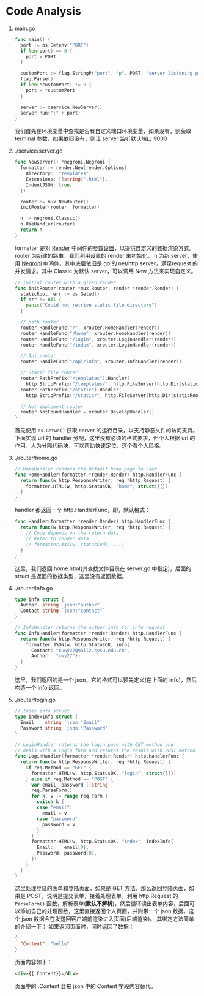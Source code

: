 # Code Analysis

1. main.go
    ```go
    func main() {
      port := os.Getenv("PORT")
      if len(port) == 0 {
        port = PORT
      }

      customPort := flag.StringP("port", "p", PORT, "server listening port")
      flag.Parse()
      if len(*customPort) != 0 {
        port = *customPort
      }

      server := xservice.NewServer()
      server.Run(":" + port)
    }
    ```
    我们首先在环境变量中查找是否有自定义端口环境变量，如果没有，则获取 terminal 参数，如果依旧没有，则让 server 监听默认端口 9000
1. ./service/server.go
    ```go
    func NewServer() *negroni.Negroni {
      formatter := render.New(render.Options{
        Directory:  "templates",
        Extensions: []string{".html"},
        IndentJSON: true,
      })

      router := mux.NewRouter()
      initRouter(router, formatter)

      n := negroni.Classic()
      n.UseHandler(router)
      return n
    }
    ```
    formatter 是对 [Render](https://github.com/unrolled/render/) 中间件的[参数设置](https://github.com/unrolled/render#available-options)，以提供自定义的数据渲染方式。
    router 为新建的路由，我们利用设置的 render 来初始化。
    n 为新 server，使用 [Negroni](https://github.com/urfave/negroni) 中间件，其中底层依旧是 go 的 net/http server，满足request 的并发请求。其中 Classic 为默认 server，可以调用 New 方法来实现自定义。

    ```go
    // initial router with a given render
    func initRouter(router *mux.Router, render *render.Render) {
      staticRoot, err := os.Getwd()
      if err != nil {
        panic("Could not retrive static file directory")
      }

      // path router
      router.HandleFunc("/", xrouter.HomeHandler(render))
      router.HandleFunc("/home", xrouter.HomeHandler(render))
      router.HandleFunc("/login", xrouter.LoginHandler(render))
      router.HandleFunc("/index", xrouter.LoginHandler(render))

      // Api router
      router.HandleFunc("/api/info", xrouter.InfoHandler(render))

      // Static file router
      router.PathPrefix("/templates").Handler(
        http.StripPrefix("/templates/", http.FileServer(http.Dir(staticRoot+"/templates/"))))
      router.PathPrefix("/static").Handler(
        http.StripPrefix("/static/", http.FileServer(http.Dir(staticRoot+"/static"))))

      // Not implement router
      router.NotFoundHandler = xrouter.DevelopHandler()
    }
    ```
    首先使用 `os.Getwd()` 获取 server 的运行目录，以支持静态文件的访问支持。
    下面实现 url 的 handler 分配，这里没有必须的格式要求，但个人根据 url 的作用，人为分隔代码块，可以帮助快速定位，这个看个人风格。
1. ./router/home.go
    ```go
    // HomeHandler renders the default home page to user
    func HomeHandler(formatter *render.Render) http.HandlerFunc {
      return func(w http.ResponseWriter, req *http.Request) {
        formatter.HTML(w, http.StatusOK, "home", struct{}{})
      }
    }
    ```
    handler 都返回一个 http.HandlerFunc，即，默认格式：
    ```go
    func Handler(formatter *render.Render) http.HandlerFunc {
      return func(w http.ResponseWriter, req *http.Request) {
        // Code depends on the return data
        // Refer to render data
        // formatter.XXX(w, statusCode, ...)
      }
    }
    ```
    这里，我们返回 home.html(其查找文件目录在 server.go 中指定)，后面的 struct 是返回的数据类型，这里没有返回数据。
1. ./router/info.go
    ```go
    type info struct {
      Author  string `json:"author"`
      Contact string `json:"contact"`
    }

    // InfoHandler returns the author info for info request
    func InfoHandler(formatter *render.Render) http.HandlerFunc {
      return func(w http.ResponseWriter, req *http.Request) {
        formatter.JSON(w, http.StatusOK, info{
          Contact: "xuwy27@mail2.sysu.edu.cn",
          Author:  "xwy27"})
      }
    }
    ```
    这里，我们返回的是一个 json，它的格式可以预先定义(在上面的 info)，然后构造一个 info 返回。
1. ./router/login.go
    ```go
    // Index info struct
    type indexInfo struct {
      Email    string `json:"Email"`
      Password string `json:"Password"`
    }

    // LoginHandler returns the login page with GET method and
    // deals with a login form and returns the result with POST method
    func LoginHandler(formatter *render.Render) http.HandlerFunc {
      return func(w http.ResponseWriter, req *http.Request) {
        if req.Method == "GET" {
          formatter.HTML(w, http.StatusOK, "login", struct{}{})
        } else if req.Method == "POST" {
          var email, password []string
          req.ParseForm()
          for k, v := range req.Form {
            switch k {
            case "email":
              email = v
            case "password":
              password = v
            }
          }
          formatter.HTML(w, http.StatusOK, "index", indexInfo{
            Email:    email[0],
            Password: password[0],
          })
        }
      }
    }
    ```
    这里处理登陆的表单和登陆页面，如果是 GET 方法，那么返回登陆页面，如果是 POST，说明是提交表单，接着处理表单，利用 http.Request 的 `ParseForm()` 函数，解析表单(**默认不解析**)，然后循环读出表单内容，后面可以添加自己的处理函数，这里直接返回个人页面，并附带一个 json 数据。这个 json 数据会在发送回客户端前渲染进入页面(后端渲染)。
    其绑定方法简单的介绍一下：
    如果返回页面时，同时返回了数据：
    ```json
    {
      "Content": "hello"
    }
    ```
    页面内容如下：
    ```html
    <div>{{.Content}}</div>
    ```
    页面中的 .Content 会被 json 中的 Content 字段内容替代。
